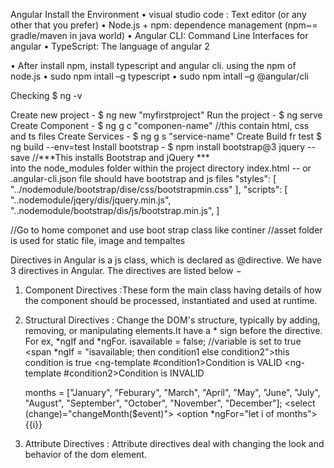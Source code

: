 Angular Install the Environment
• visual studio code : Text editor (or any other that you prefer)
• Node.js + npm: dependence management (npm~= gradle/maven in java world)
• Angular CLI: Command Line Interfaces for angular
• TypeScript: The language of angular 2


• After install npm, install typescript and angular cli. using the npm of node.js
• sudo npm intall –g typescript
• sudo npm intall –g @angular/cli

Checking 
$ ng -v

Create new project - $ ng new "myfirstproject"
Run the project -    $ ng serve
Create Component -   $ ng g c "componen-name"                             //this contain html, css and ts files
Create Services -    $ ng g s "service-name"
Create Build fr test $ ng build --env=test
Install bootstrap -  $ npm install bootstrap@3 jquery --save              //***This installs Bootstrap and jQuery ***                                 
                                                                            into   the node_modules folder within the project directory
                        index.html --<link rel="stylesheet" href="https://stackpath.bootstrapcdn.com/bootstrap/4.5.0/css/bootstrap.min.css" integrity="sha384-9aIt2nRpC12Uk9gS9baDl411NQApFmC26EwAOH8WgZl5MYYxFfc+NcPb1dKGj7Sk" crossorigin="anonymous">
        or .angular-cli.json file should have bootstrap and js files
            "styles": [
                        "../nodemodule/bootstrap/dise/css/bootstrapmin.css"
                    ],
            "scripts": [
                "..nodemodule/jqery/dis/jquery.min.js",
                 "..nodemodule/bootstrap/dis/js/bootstrap.min.js",
            ]

//Go to home componet and use boot strap class like continer
//asset folder is used for static file, image and tempaltes


Directives in Angular is a js class, which is declared as @directive. We have 3 directives in Angular. The directives are listed below −

1. Component Directives :These form the main class having details of how the component should be processed, instantiated and used at runtime.

2. Structural Directives : Change the DOM's structure,
typically by adding, removing, or manipulating elements.It have a * sign before the directive. For ex, *ngIf and *ngFor.
    isavailable = false; //variable is set to true
    <span *ngIf = "isavailable; then condition1 else condition2">this condition is true</span>
     <ng-template #condition1>Condition is VALID</ng-template>
     <ng-template #condition2>Condition is INVALID</ng-template>

      
    months = ["January", "Feburary", "March", "April", "May", 
        "June", "July", "August", "September",
        "October", "November", "December"];
     <select (change)="changeMonth($event)">
       <option *ngFor="let i of months">{{i}}</option>
    </select>

3. Attribute Directives : Attribute directives deal with changing the look and behavior of the dom element. 
